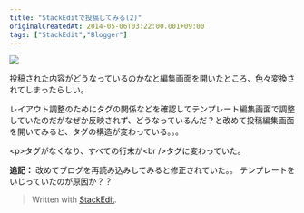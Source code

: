 ```yaml
---
title: "StackEditで投稿してみる(2)"
originalCreatedAt: 2014-05-06T03:22:00.001+09:00
tags: ["StackEdit","Blogger"]
---
```

[![](/img/2014-05-stackedit2_1.png)](/img/2014-05-stackedit2_1.png)

投稿された内容がどうなっているのかなと編集画面を開いたところ、色々変換されてしまったらしい。

レイアウト調整のためにタグの関係などを確認してテンプレート編集画面で調整していたのだがなぜか反映されず、どうなっているんだ？と改めて投稿編集画面を開いてみると、タグの構造が変わっている。。。

&lt;p&gt;タグがなくなり、すべての行末が&lt;br /&gt;タグに変わっていた。

**追記：**
改めてブログを再読み込みしてみると修正されていた。。
テンプレートをいじっていたのが原因か？？

> Written with [StackEdit](https://stackedit.io/).
<!--more-->
